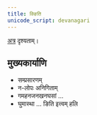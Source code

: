 ```yaml
---
title: क्ङिति
unicode_script: devanagari
---
```


[अत्र](https://docs.google.com/spreadsheets/d/1DVFj51q9dd34v_-78pAZ3zyNsaUrMO6NPm2JzGeQFDw/edit#gid=41) दृश्यताम्।

## मुख्यकार्याणि
- सम्प्रसारणम्
- न-लोपः अनिगिताम्
- गमहनजनखनघसां …
- घुमास्था … ङिति इत्त्वम् हलि